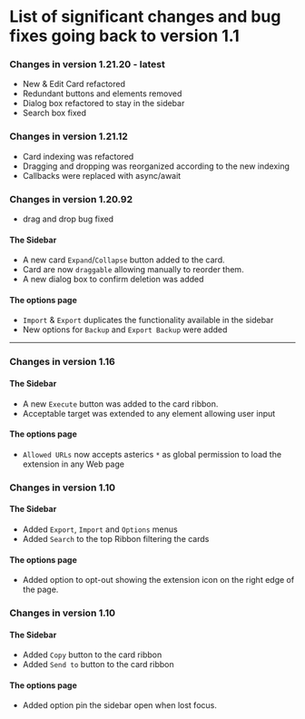 # List of significant changes and bug fixes going back to version 1.1


### Changes in version 1.21.20 - latest

- New & Edit Card refactored
- Redundant buttons and elements removed
- Dialog box refactored to stay in the sidebar
- Search box fixed

### Changes in version 1.21.12

- Card indexing was refactored
- Dragging and dropping was reorganized according to the new indexing
- Callbacks were replaced with async/await

### Changes in version 1.20.92

- drag and drop bug fixed

#### The Sidebar

* A new card `Expand`/`Collapse` button added to the card.
* Card are now `draggable` allowing manually to reorder them.
* A new dialog box to confirm deletion was added

#### The options page

* `Import` & `Export` duplicates the functionality available in the sidebar
* New options for `Backup` and `Export Backup` were added

---

### Changes in version 1.16

#### The Sidebar

* A new `Execute` button was added to the card ribbon.
* Acceptable target was extended to any element allowing user input

#### The options page

* `Allowed URLs` now accepts asterics `*` as global permission to load the extension in any Web page

### Changes in version 1.10

#### The Sidebar

* Added `Export`, `Import` and `Options` menus
* Added `Search` to the top Ribbon filtering the cards

#### The options page

* Added option to opt-out showing the extension icon on the right edge of the page.

### Changes in version 1.10

#### The Sidebar

* Added `Copy` button to the card ribbon
* Added `Send to` button to the card ribbon

#### The options page

* Added option pin the sidebar open when lost focus.




